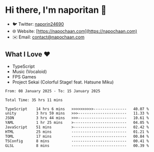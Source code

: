 # Hi there, I'm naporitan 👋

- 🐦 Twitter: [naporin24690](https://twitter.com/naporin24690)
- 🌐 Website: [https://napochaan.com](https://napochaan.com)
- ✉️ Email: [contact@napochaan.com](mailto:contact@napochaan.com)

## What I Love ❤️
- TypeScript
- Music (Vocaloid)
- FPS Games
- Project Sekai (Colorful Stage! feat. Hatsune Miku)

<!--START_SECTION:waka-->

```txt
From: 08 January 2025 - To: 15 January 2025

Total Time: 35 hrs 11 mins

TypeScript    14 hrs 6 mins   >>>>>>>>>>---------------   40.07 %
unity         3 hrs 59 mins   >>>----------------------   11.33 %
JSON          3 hrs 44 mins   >>>----------------------   10.61 %
YAML          1 hr 25 mins    >------------------------   04.05 %
JavaScript    51 mins         >------------------------   02.42 %
HTML          25 mins         -------------------------   01.21 %
TOML          17 mins         -------------------------   00.84 %
TSConfig      8 mins          -------------------------   00.41 %
GLSL          8 mins          -------------------------   00.39 %
```

<!--END_SECTION:waka-->

